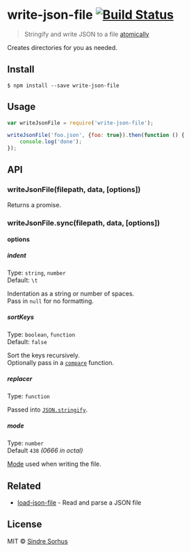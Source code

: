 # write-json-file [![Build Status](https://travis-ci.org/sindresorhus/write-json-file.svg?branch=master)](https://travis-ci.org/sindresorhus/write-json-file)

> Stringify and write JSON to a file [atomically](https://github.com/iarna/write-file-atomic)

Creates directories for you as needed.


## Install

```
$ npm install --save write-json-file
```


## Usage

```js
var writeJsonFile = require('write-json-file');

writeJsonFile('foo.json', {foo: true}).then(function () {
	console.log('done');
});
```


## API

### writeJsonFile(filepath, data, [options])

Returns a promise.

### writeJsonFile.sync(filepath, data, [options])

#### options

##### indent

Type: `string`, `number`  
Default: `\t`

Indentation as a string or number of spaces.  
Pass in `null` for no formatting.

##### sortKeys

Type: `boolean`, `function`  
Default: `false`

Sort the keys recursively.  
Optionally pass in a [`compare`](https://developer.mozilla.org/en-US/docs/Web/JavaScript/Reference/Global_Objects/Array/sort) function.

##### replacer

Type: `function`

Passed into [`JSON.stringify`](https://developer.mozilla.org/en-US/docs/Web/JavaScript/Reference/Global_Objects/JSON/stringify#The_replacer_parameter).

##### mode

Type: `number`  
Default `438` *(0666 in octal)*

[Mode](https://en.wikipedia.org/wiki/File_system_permissions#Numeric_notation) used when writing the file.


## Related

- [load-json-file](https://github.com/sindresorhus/load-json-file) - Read and parse a JSON file


## License

MIT © [Sindre Sorhus](http://sindresorhus.com)
